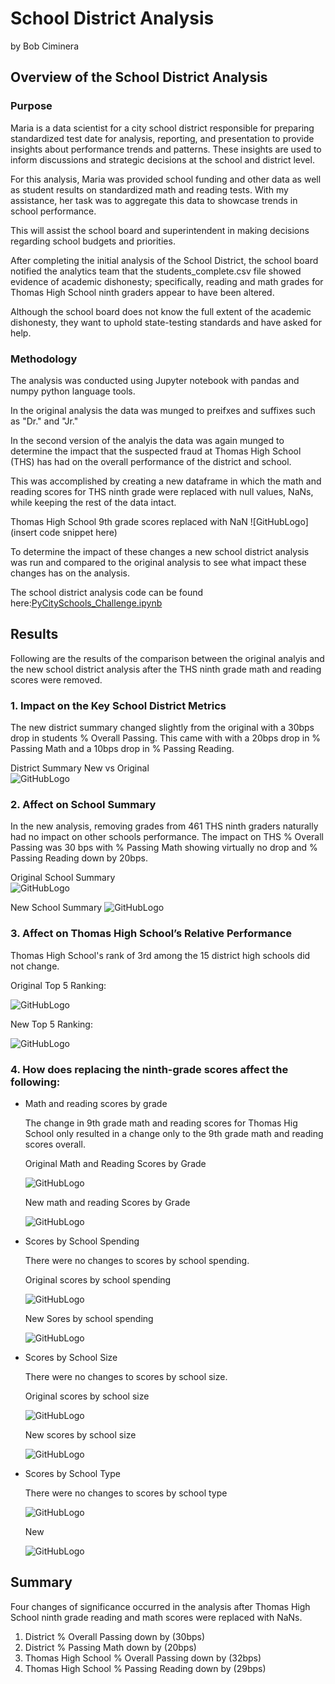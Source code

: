 # School District Analysis
by Bob Ciminera

## Overview of the School District Analysis

### Purpose

Maria is a data scientist for a city school district responsible for preparing standardized test date for analysis, reporting, and presentation to provide insights about performance trends and patterns. These insights are used to inform discussions and strategic decisions at the school and district level.

For this analysis, Maria was provided school funding and other data as well as student results on standardized math and reading tests. With my assistance, her task was to aggregate this data to showcase trends in school performance.

This will assist the school board and superintendent in making decisions regarding school budgets and priorities.

After completing the initial analysis of the School District, the school board notified the analytics team that the students_complete.csv file showed evidence of academic dishonesty; specifically, reading and math grades for Thomas High School ninth graders appear to have been altered. 

Although the school board does not know the full extent of the academic dishonesty, they want to uphold state-testing standards and have asked for help. 


### Methodology

The analysis was conducted using Jupyter notebook with pandas and numpy python language tools.

In the original analysis the data was munged to preifxes and suffixes such as "Dr." and "Jr."  

In the second version of the analyis the data was again munged to determine the impact that the suspected fraud at Thomas High School (THS) has had on the overall performance of the district and school.

This was accomplished by creating a new dataframe in which the math and reading scores for THS ninth grade were replaced with null values,  NaNs, while keeping the rest of the data intact. 

Thomas High School 9th grade scores replaced with NaN
![GitHubLogo](insert code snippet here)

To determine the impact of these changes a new school district analysis was run and compared to the original analysis to see what impact these changes has on the analysis.

The school district analysis code can be found here:[PyCitySchools_Challenge.ipynb](PyCitySchools_Challenge.ipynb)



## Results

Following are the results of the comparison between the original analyis and the new school district analysis after the THS ninth grade math and reading scores were removed.

### 1. Impact on the Key School District Metrics

The new district summary changed slightly from the original with a 30bps drop in students % Overall Passing.  This came with with a 20bps drop in % Passing Math and a 10bps drop in % Passing Reading. 

District Summary New vs Original    
![GitHubLogo]()
    


### 2. Affect on School Summary

In the new analysis, removing grades from 461 THS ninth graders naturally had no impact on other schools performance. The impact on THS % Overall Passing was 30 bps with % Passing Math showing virtually no drop and % Passing Reading down by 20bps. 

Original School Summary    
![GitHubLogo]()

New School Summary
![GitHubLogo]()


### 3. Affect on Thomas High School’s Relative Performance 

Thomas High School's rank of 3rd among the 15 district high schools did not change.

Original Top 5 Ranking:
        
![GitHubLogo]()

New Top 5 Ranking:

![GitHubLogo]()

### 4. How does replacing the ninth-grade scores affect the following:

- Math and reading scores by grade

  The change in 9th grade math and reading scores for Thomas Hig School only resulted in a change only to the 9th grade math and reading scores overall.
  
  Original Math and Reading Scores by Grade
  
  ![GitHubLogo]()

  New math and reading Scores by Grade
  
  ![GitHubLogo]()

- Scores by School Spending

  There were no changes to scores by school spending. 

   Original scores by school spending
     
   ![GitHubLogo]()

   New Sores by school spending

    ![GitHubLogo]()

- Scores by School Size

   There were no changes to scores by school size.

   Original scores by school size

   ![GitHubLogo]()

   New scores by school size

   ![GitHubLogo]()

- Scores by School Type

    There were no changes to scores by school type

  ![GitHubLogo]()
 
    New   
 
  ![GitHubLogo]()
 
## Summary

Four changes of significance occurred in the analysis after Thomas High School ninth grade reading and math scores were replaced with NaNs.  

1. District % Overall Passing down by (30bps)
2. District % Passing Math down by (20bps)
3. Thomas High School % Overall Passing down by (32bps)
4. Thomas High School % Passing Reading down by (29bps)









